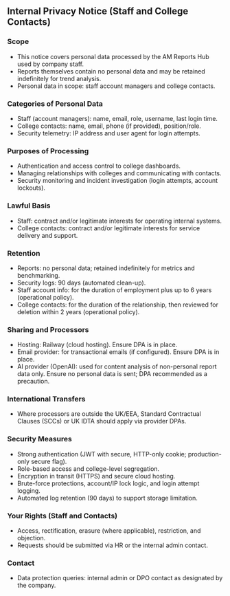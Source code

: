 ## Internal Privacy Notice (Staff and College Contacts)

### Scope
- This notice covers personal data processed by the AM Reports Hub used by company staff.
- Reports themselves contain no personal data and may be retained indefinitely for trend analysis.
- Personal data in scope: staff account managers and college contacts.

### Categories of Personal Data
- Staff (account managers): name, email, role, username, last login time.
- College contacts: name, email, phone (if provided), position/role.
- Security telemetry: IP address and user agent for login attempts.

### Purposes of Processing
- Authentication and access control to college dashboards.
- Managing relationships with colleges and communicating with contacts.
- Security monitoring and incident investigation (login attempts, account lockouts).

### Lawful Basis
- Staff: contract and/or legitimate interests for operating internal systems.
- College contacts: contract and/or legitimate interests for service delivery and support.

### Retention
- Reports: no personal data; retained indefinitely for metrics and benchmarking.
- Security logs: 90 days (automated clean-up).
- Staff account info: for the duration of employment plus up to 6 years (operational policy).
- College contacts: for the duration of the relationship, then reviewed for deletion within 2 years (operational policy).

### Sharing and Processors
- Hosting: Railway (cloud hosting). Ensure DPA is in place.
- Email provider: for transactional emails (if configured). Ensure DPA is in place.
- AI provider (OpenAI): used for content analysis of non-personal report data only. Ensure no personal data is sent; DPA recommended as a precaution.

### International Transfers
- Where processors are outside the UK/EEA, Standard Contractual Clauses (SCCs) or UK IDTA should apply via provider DPAs.

### Security Measures
- Strong authentication (JWT with secure, HTTP-only cookie; production-only secure flag).
- Role-based access and college-level segregation.
- Encryption in transit (HTTPS) and secure cloud hosting.
- Brute-force protections, account/IP lock logic, and login attempt logging.
- Automated log retention (90 days) to support storage limitation.

### Your Rights (Staff and Contacts)
- Access, rectification, erasure (where applicable), restriction, and objection.
- Requests should be submitted via HR or the internal admin contact.

### Contact
- Data protection queries: internal admin or DPO contact as designated by the company.


